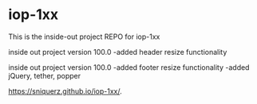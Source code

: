 # iop-1xx
This is the inside-out project REPO for iop-1xx

inside out project version 100.0
  -added header resize functionality

  inside out project version 100.0
    -added footer resize functionality
    -added jQuery, tether, popper

https://sniquerz.github.io/iop-1xx/.
